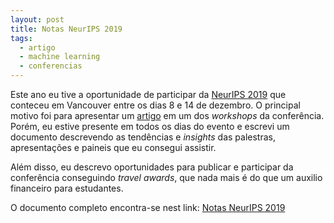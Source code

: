 ```yaml
---
layout: post
title: Notas NeurIPS 2019
tags:
  - artigo
  - machine learning
  - conferencias
---
```


Este ano eu tive a oportunidade de participar da [NeurIPS 2019](https://neurips.cc) que conteceu em Vancouver entre os dias 8 e 14 de dezembro. O principal motivo foi para apresentar um [artigo](https://ml-retrospectives.github.io/neurips2019/assets/pdfs/recent_advances_in_deep_learning_applied_to_skin_cancer_detection.pdf) em um dos _workshops_ da conferência. Porém, eu estive presente em todos os dias do evento e escrevi um documento descrevendo as tendências e _insights_ das palestras, apresentações e paineis que eu consegui assistir. 

Além disso, eu descrevo oportunidades para publicar e participar da conferência conseguindo _travel awards_, que nada mais é do que um auxilio financeiro para estudantes.

O documento completo encontra-se nest link:
[Notas NeurIPS 2019](/assets/files/notas_neurips_andre_pacheco.pdf)

